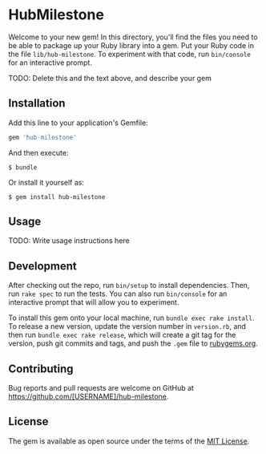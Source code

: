 # HubMilestone

Welcome to your new gem! In this directory, you'll find the files you need to be able to package up your Ruby library into a gem. Put your Ruby code in the file `lib/hub-milestone`. To experiment with that code, run `bin/console` for an interactive prompt.

TODO: Delete this and the text above, and describe your gem

## Installation

Add this line to your application's Gemfile:

```ruby
gem 'hub-milestone'
```

And then execute:

    $ bundle

Or install it yourself as:

    $ gem install hub-milestone

## Usage

TODO: Write usage instructions here

## Development

After checking out the repo, run `bin/setup` to install dependencies. Then, run `rake spec` to run the tests. You can also run `bin/console` for an interactive prompt that will allow you to experiment.

To install this gem onto your local machine, run `bundle exec rake install`. To release a new version, update the version number in `version.rb`, and then run `bundle exec rake release`, which will create a git tag for the version, push git commits and tags, and push the `.gem` file to [rubygems.org](https://rubygems.org).

## Contributing

Bug reports and pull requests are welcome on GitHub at https://github.com/[USERNAME]/hub-milestone.


## License

The gem is available as open source under the terms of the [MIT License](http://opensource.org/licenses/MIT).

